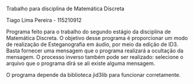 Trabalho para disciplina de Matemática Discreta

Tiago Lima Pereira - 115210912

Programa feito para o trabalho do segundo estágio da disciplina de Matemática Discreta. O objetivo desse programa é proporcionar um modo de realização de Esteganografia em áudio, por meio da edição de ID3. Basta fornecer uma mensagem que o programa realizará a ocultação da mensagem. O processo inverso também pode ser realizado: selecione o arquivo que o programa dirá se ali existe alguma mensagem.


O programa depende da biblioteca jid3lib para funcionar corretamente.

